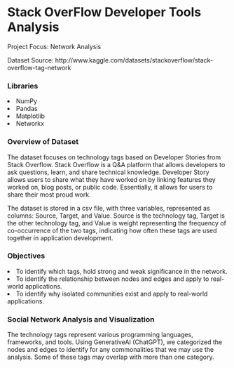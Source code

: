 # Stack OverFlow Developer Tools Analysis
Project Focus: Network Analysis
<p>Dataset Source: http://www.kaggle.com/datasets/stackoverflow/stack-overflow-tag-network

<!DOCTYPE html>
<html lang="en">
  
  <head>

    
  </head>
  
  <body>

  <h3>Libraries</h3>
  <li>NumPy</li>
  <li>Pandas</li>
  <li>Matplotlib</li>
  <li>Networkx</li>

  <h3>Overview of Dataset</h3>
  <p>The dataset focuses on technology tags based on Developer Stories from Stack Overflow. Stack Overflow is a Q&A platform that allows developers to ask questions, learn, and share technical knowledge. Developer Story allows users to share what they have worked on by linking features they worked on, blog posts, or public code. Essentially, it allows for users to share their most proud work. 

The dataset is stored in a csv file, with three variables, represented as columns: Source, Target, and Value. Source is the technology tag, Target is the other technology tag, and Value is weight representing the frequency of co-occurrence of the two tags, indicating how often these tags are used together in application development.</p>
  
  <h3>Objectives</h3>
  <li>To identify which tags, hold strong and weak significance in the network.
  <li>To identify the relationship between nodes and edges and apply to real-world applications.
  <li>To identify why isolated communities exist and apply to real-world applications.

  
  <h3>Social Network Analysis and Visualization</h3>
  <p>The technology tags represent various programming languages, frameworks, and tools. Using GenerativeAI (ChatGPT), we categorized the nodes and edges to identify for any commonalities that we may use the analysis. Some of these tags may overlap with more than one category.

  </body>
</html>
